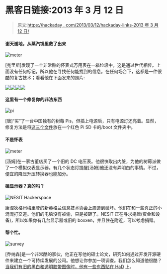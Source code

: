# 黑客日链接:2013 年 3 月 12 日

> 原文:[https://hackaday . com/2013/03/12/hackaday-links-2013 年 3 月 12 日/](https://hackaday.com/2013/03/12/hackaday-links-march-12-2013/)

#### 谢天谢地，从蒸汽锅里救了出来

![meter](../Images/26b8826ddae762355ba084fb89df4e7b.png)

[克里斯]发现了一个非常酷的怀表式万用表在一箱垃圾中，这是通过世代相传。上面没有任何标记，所以他在寻找任何能找到的信息。在任何场合下，这都是一件很酷的复古技术；看看他在下面发来的照片:

[![](../Images/71d1ed89eaa61634d0f8bdba26410808.png)](https://hackaday.com/2013/03/12/hackaday-links-march-12-2013/img_0527/)[![](../Images/e9c4c7f684daa97471c42f41eefaeace.png)](https://hackaday.com/2013/03/12/hackaday-links-march-12-2013/img_0528/)[![](../Images/94689c7ac3933ac14992b5d6e8bf6b60.png)](https://hackaday.com/2013/03/12/hackaday-links-march-12-2013/img_0529/)[![](../Images/80c77dac4738059cab3f996e4b48970a.png)](https://hackaday.com/2013/03/12/hackaday-links-march-12-2013/img_0530-2/)

#### 这里有一个修复你的非法东西

![pi](../Images/e2d15dbc21cb5e3e1132d509e1c8ab3a.png)

[唐]“买”了一台中国独有的树莓 Pis，但插上电源后，只有电源灯还亮着。显然，修复方法是将[这三个文件](http://pan.baidu.com/share/link?shareid=397442&uk=1929742841)放在一个红色 Pi SD 卡的/boot 文件夹中。

#### 不是怀表

![meter](../Images/97a2f6f3f6dbf284e45f907a9b03cf31.png)

[汤姆]在一家古董店买了一个旧的 DC 电压表。他很快取出内脏，为他的树莓派做了一个模拟仪表显示器。有几个状态灯提醒[汤姆]他还没有弄明白的事情。不过，便宜的降压升压转换器也能加分。

#### 砸显示器？真的吗？

![NESIT Hackerspace](../Images/3d1a5619dcb81197262ae809abb39384.png)

康涅狄格州梅里登的新英格兰信息技术协会上周遭到破坏。他们在和一些真正的小混混打交道。他们的电脑没有被偷，只是被砸了。NESIT 正在寻求捐赠(资金和设备)，所以如果你有几台显示器或旧的 boxxen，并且住在附近，可以考虑捐赠。

#### 帮个忙。

![survey](../Images/259edb67b6141c392a196d371fd3bb2e.png)

[乔纳森]是一个非常酷的家伙，他正在写他的硕士论文，研究如何通过开发开源硬件来建立一个可持续发展的公司。他想让你参加一项调查。我们怎么知道他很酷？[当我们有旧的黑白和透明胶带图像时，他有一些东西贴在 HaD](http://hackaday.com/2008/01/05/nixie-counter-clock/) 上。